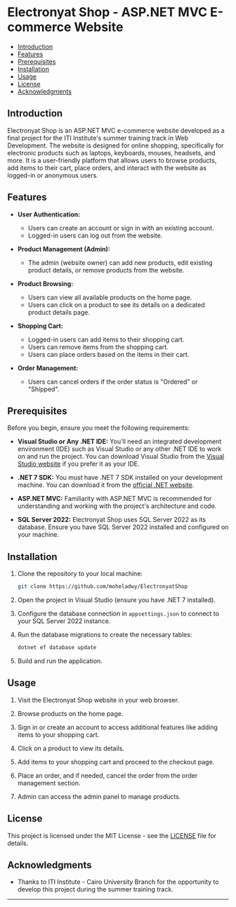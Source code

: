 # Electronyat Shop - ASP.NET MVC E-commerce Website

- [Introduction](#electronyat-shop---aspnet-mvc-e-commerce-website)
- [Features](#features)
- [Prerequisites](#prerequisites)
- [Installation](#installation)
- [Usage](#usage)
- [License](#license)
- [Acknowledgments](#acknowledgments)

## Introduction

Electronyat Shop is an ASP.NET MVC e-commerce website developed as a final project for the ITI Institute's summer training track in Web Development. The website is designed for online shopping, specifically for electronic products such as laptops, keyboards, mouses, headsets, and more. It is a user-friendly platform that allows users to browse products, add items to their cart, place orders, and interact with the website as logged-in or anonymous users.

## Features

- **User Authentication:**

  - Users can create an account or sign in with an existing account.
  - Logged-in users can log out from the website.

- **Product Management (Admin):**

  - The admin (website owner) can add new products, edit existing product details, or remove products from the website.

- **Product Browsing:**

  - Users can view all available products on the home page.
  - Users can click on a product to see its details on a dedicated product details page.

- **Shopping Cart:**

  - Logged-in users can add items to their shopping cart.
  - Users can remove items from the shopping cart.
  - Users can place orders based on the items in their cart.

- **Order Management:**
  - Users can cancel orders if the order status is "Ordered" or "Shipped".

## Prerequisites

Before you begin, ensure you meet the following requirements:

- **Visual Studio or Any .NET IDE:** You'll need an integrated development environment (IDE) such as Visual Studio or any other .NET IDE to work on and run the project. You can download Visual Studio from the [Visual Studio website](https://visualstudio.microsoft.com/) if you prefer it as your IDE.

- **.NET 7 SDK:** You must have .NET 7 SDK installed on your development machine. You can download it from the [official .NET website](https://dotnet.microsoft.com/download/dotnet/7.0).

- **ASP.NET MVC:** Familiarity with ASP.NET MVC is recommended for understanding and working with the project's architecture and code.

- **SQL Server 2022:** Electronyat Shop uses SQL Server 2022 as its database. Ensure you have SQL Server 2022 installed and configured on your machine.

## Installation

1. Clone the repository to your local machine:

   ```bash
   git clone https://github.com/moheladwy/ElectronyatShop
   ```

2. Open the project in Visual Studio (ensure you have .NET 7 installed).

3. Configure the database connection in `appsettings.json` to connect to your SQL Server 2022 instance.

4. Run the database migrations to create the necessary tables:

   ```bash
   dotnet ef database update
   ```

5. Build and run the application.

## Usage

1. Visit the Electronyat Shop website in your web browser.

2. Browse products on the home page.

3. Sign in or create an account to access additional features like adding items to your shopping cart.

4. Click on a product to view its details.

5. Add items to your shopping cart and proceed to the checkout page.

6. Place an order, and if needed, cancel the order from the order management section.

7. Admin can access the admin panel to manage products.

## License

This project is licensed under the MIT License - see the [LICENSE](LICENSE) file for details.

## Acknowledgments

- Thanks to ITI Institute - Cairo University Branch for the opportunity to develop this project during the summer training track.

---
